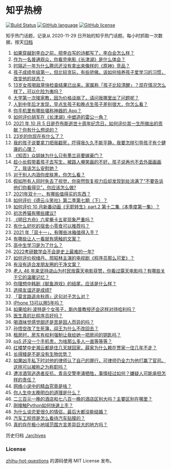 # 知乎热榜
[![Build Status](https://github.com/ToWeLong/zhihu-hot-questions/workflows/CI/badge.svg)](https://github.com/ToWeLong/zhihu-hot-questions/actions)
[![GitHub language](https://img.shields.io/badge/language-golang-orange.svg)](https://golang.org/)
[![GitHub license](https://img.shields.io/github/license/ToWeLong/zhihu-hot-questions)](https://github.com/ToWeLong/zhihu-hot-questions/blob/main/LICENSE)

知乎热门话题，记录从 2020-11-29 日开始的知乎热门话题。每小时抓取一次数据，按天[归档](./archives)

<!-- BEGIN -->

1. [如果穿越到李白之前，把李白写的诗都写了，李白会怎么样？](https://www.zhihu.com/question/362535601)
1. [作为一名普通观众，你看完电影《长津湖》是什么体会？](https://www.zhihu.com/question/490336626)
1. [时隔近一年为什么腾讯还没有拿出来像样的《原神》竞品？](https://www.zhihu.com/question/473981288)
1. [孩子成绩年级第一，但比较贪玩，有些骄傲。该如何培养孩子爱学习的习惯，改变他的状态？](https://www.zhihu.com/question/479927158)
1. [13岁女孩喝敌草快检查结果已出来，家属称「孩子比较清醒」？现在情况怎么样了，可以化险为夷吗？](https://www.zhihu.com/question/490413635)
1. [大学第一次接家教，因为价格谈崩了，请问我哪里出了问题呢？](https://www.zhihu.com/question/481129142)
1. [人到中年后才发现，早点生孩子和晚点生孩子差别很大，你怎么看？](https://www.zhihu.com/question/487446731)
1. [你手机里有哪些堪称神器的 App？](https://www.zhihu.com/question/52060765)
1. [如何评价胡军在《长津湖》中塑造的雷公一角？](https://www.zhihu.com/question/490123542)
1. [2021 年 10 月 5 日是乔布斯逝世十周年纪念日，如何评价其一生所做出的贡献？你有什么想说的？](https://www.zhihu.com/question/490660045)
1. [23岁的你现在有什么了？](https://www.zhihu.com/question/466947617)
1. [我的孩子说要拿刀把我戳死，吓得我久久不能平静，我要怎样引导孩子有个健康的心理？](https://www.zhihu.com/question/481836166)
1. [《知否》众姐妹为什么只有墨兰非要嫁豪门？](https://www.zhihu.com/question/487363198)
1. [趁小长假带着孩子去写生，被路人嘲笑画的不好，孩子说再也不去外面画画了，我该怎么安慰她？](https://www.zhihu.com/question/489760395)
1. [对于别人内涵你皮肤黑，你怎么看？](https://www.zhihu.com/question/486767815)
1. [假如所有人同时失去了视觉，你突然恢复视力后却发现到处涂满了“不要告诉他们你看得见”，你应该怎么做?](https://www.zhihu.com/question/455155293)
1. [2021年双十一，有哪些值得买的东西？](https://www.zhihu.com/question/486435033)
1. [如何评价《德云斗笑社》第二季第七期（下）？](https://www.zhihu.com/question/490446270)
1. [如何评价 10 月新番动画《无职转生》part.2 第十二集（本季度第一集）？](https://www.zhihu.com/question/489937981)
1. [初次养猫有哪些建议?](https://www.zhihu.com/question/466558437)
1. [《明日方舟》六星撕卡五星现象严重吗？](https://www.zhihu.com/question/490490971)
1. [有什么好吃的宿舍小零食可以推荐吗？](https://www.zhihu.com/question/488947232)
1. [2021 年「双十一」，有哪些冰箱值得入手？](https://www.zhihu.com/question/488738089)
1. [有哪些让人一看就有感触的文案？](https://www.zhihu.com/question/485275453)
1. [高中生学习是为了什么？](https://www.zhihu.com/question/490237018)
1. [2022考研数学会不会是史上最难的一年?](https://www.zhihu.com/question/447021444)
1. [如何评价祝绪丹、邢昭林主演的电视剧《程序员那么可爱》？](https://www.zhihu.com/question/486068728)
1. [有没有适合发朋友圈的干净文案？](https://www.zhihu.com/question/427302918)
1. [老人 46 年来坚持进山为村民放露天电影获赞，你看过露天电影吗？有哪些关于它的温暖记忆？](https://www.zhihu.com/question/488315294)
1. [你理想中韩剧《鱿鱼游戏》的结尾，应该是什么样？](https://www.zhihu.com/question/489707481)
1. [选择友谊还是成绩?](https://www.zhihu.com/question/490497096)
1. [「莫言路遥余秋雨」这句对子怎么对？](https://www.zhihu.com/question/359189927)
1. [iPhone 13可以用5年吗？](https://www.zhihu.com/question/485003417)
1. [如果哈利·波特是个女孩子，斯内普教授还会这样对待哈利吗？](https://www.zhihu.com/question/489623219)
1. [医生真的比程序员好吗？](https://www.zhihu.com/question/483390920)
1. [喝酒味觉感觉甜还是苦是因人而异的吗？](https://www.zhihu.com/question/471660643)
1. [孙悟空改了生死簿，阎王为什么不改回去？](https://www.zhihu.com/question/444695125)
1. [租房时，房东有权利强制让我给她一把房间的钥匙吗？](https://www.zhihu.com/question/462612155)
1. [ps5 还没一个手机贵，为啥那么多人一直等等等？](https://www.zhihu.com/question/489101451)
1. [红楼梦中史湘云都是住几天就回家，薛家为什么赖在贾家一住几年不走？](https://www.zhihu.com/question/366415931)
1. [长得矮是不是没有生物优势？](https://www.zhihu.com/question/490081979)
1. [如果凶手私下时对他的律师认了自己的罪行，可律师仍全力为他打赢了官司。这样可以被称之为称职吗？](https://www.zhihu.com/question/471281291)
1. [遭涉酒驾逃逸者反抗，青岛交警李涌牺牲，事情经过如何？嫌疑人可能承担怎样的责任？](https://www.zhihu.com/question/490541078)
1. [网络小说中的精血究竟是啥？](https://www.zhihu.com/question/489208133)
1. [你人生中太晚明白的道理是什么？](https://www.zhihu.com/question/470076571)
1. [二三百元一晚的酒店和七八百一晚的酒店区别大吗？主要区别在哪里？](https://www.zhihu.com/question/486503426)
1. [刚接触Python如何快速上手？](https://www.zhihu.com/question/447367056)
1. [为什么谈恋爱很久的情侣，最后大都没能结婚？](https://www.zhihu.com/question/461388898)
1. [汽车工程师是怎么看待汽车贴膜的？](https://www.zhihu.com/question/302342854)
1. [真的存在极小地域范围方言差异巨大的地方吗？](https://www.zhihu.com/question/403131912)

<!-- END -->

历史归档 [./archives](./archives)


### License
[zhihu-hot-questions](https://github.com/towelong/zhihu-hot-questions) 的源码使用 MIT License 发布。